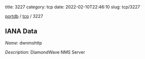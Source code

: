 title: 3227
category: tcp
date: 2022-02-10T22:46:10
slug: tcp/3227

[portdb](/) / [tcp](/category/tcp.html) / 3227


## IANA Data

_Name:_ dwnmshttp

_Description:_ DiamondWave NMS Server

